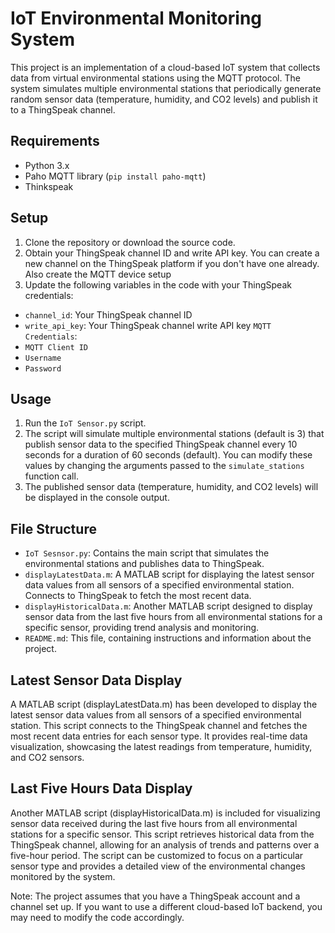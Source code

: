# IoT Environmental Monitoring System

This project is an implementation of a cloud-based IoT system that collects data from virtual environmental stations using the MQTT protocol. The system simulates multiple environmental stations that periodically generate random sensor data (temperature, humidity, and CO2 levels) and publish it to a ThingSpeak channel.

## Requirements

- Python 3.x
- Paho MQTT library (`pip install paho-mqtt`)
- Thinkspeak

## Setup

1. Clone the repository or download the source code.
2. Obtain your ThingSpeak channel ID and write API key. You can create a new channel on the ThingSpeak platform if you don't have one already. Also create the MQTT device setup
3. Update the following variables in the code with your ThingSpeak credentials:
  - `channel_id`: Your ThingSpeak channel ID
  - `write_api_key`: Your ThingSpeak channel write API key
`MQTT Credentials`:
  - `MQTT Client ID`
  - `Username`
  - `Password`

## Usage

1. Run the `IoT Sensor.py` script.
2. The script will simulate multiple environmental stations (default is 3) that publish sensor data to the specified ThingSpeak channel every 10 seconds for a duration of 60 seconds (default). You can modify these values by changing the arguments passed to the `simulate_stations` function call.
3. The published sensor data (temperature, humidity, and CO2 levels) will be displayed in the console output.

## File Structure

- `IoT Sesnsor.py`: Contains the main script that simulates the environmental stations and publishes data to ThingSpeak.
- `displayLatestData.m`: A MATLAB script for displaying the latest sensor data values from all sensors of a specified environmental station. Connects to ThingSpeak to fetch the most recent data.
- `displayHistoricalData.m`: Another MATLAB script designed to display sensor data from the last five hours from all environmental stations for a specific sensor, providing trend analysis and monitoring.
- `README.md`: This file, containing instructions and information about the project.


## Latest Sensor Data Display

A MATLAB script (displayLatestData.m) has been developed to display the latest sensor data values from all sensors of a specified environmental station. This script connects to the ThingSpeak channel and fetches the most recent data entries for each sensor type. It provides real-time data visualization, showcasing the latest readings from temperature, humidity, and CO2 sensors.

## Last Five Hours Data Display

Another MATLAB script (displayHistoricalData.m) is included for visualizing sensor data received during the last five hours from all environmental stations for a specific sensor. This script retrieves historical data from the ThingSpeak channel, allowing for an analysis of trends and patterns over a five-hour period. The script can be customized to focus on a particular sensor type and provides a detailed view of the environmental changes monitored by the system.

Note: The project assumes that you have a ThingSpeak account and a channel set up. If you want to use a different cloud-based IoT backend, you may need to modify the code accordingly.
